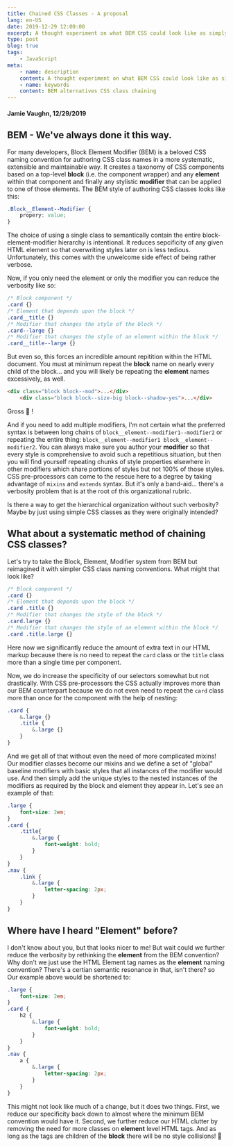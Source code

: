 ```yaml
---
title: Chained CSS Classes - A proposal
lang: en-US
date: 2019-12-29 12:00:00
excerpt: A thought experiment on what BEM CSS could look like as simply chained classes...
type: post
blog: true
tags:
    - JavaScript
meta:
    - name: description
    content: A thought experiment on what BEM CSS could look like as simply chained classes
    - name: keywords
    content: BEM alternatives CSS class chaining
---
```



#### Jamie Vaughn, 12/29/2019

## BEM - We've always done it this way.

For many developers, Block Element Modifier (BEM) is a beloved CSS naming convention for authoring CSS class names in a more systematic, extensible and maintainable way. It creates a taxonomy of CSS components based on a top-level __block__ (i.e. the component wrapper) and any __element__ within that component and finally any stylistic __modifier__ that can be applied to one of those elements. The BEM style of authoring CSS classes looks like this:

```css
.Block__Element--Modifier {
    propery: value;
}
```

The choice of using a single class to semantically contain the entire block-element-modifier hierarchy is intentional. It reduces sepcificity of any given HTML element so that overwriting styles later on is less tedious. Unfortunately, this comes with the unwelcome side effect of being rather verbose.

Now, if you only need the element or only the modifier you can reduce the verbosity like so: 
```css
/* Block component */
.card {}
/* Element that depends upon the block */ 
.card__title {}
/* Modifier that changes the style of the block */
.card--large {} 
/* Modifier that changes the style of an element within the block */
.card__title--large {} 
```
But even so, this forces an incredible amount repitition within the HTML document. You must at minimum repeat the __block__ name on nearly every child of the block... and you will likely be repeating the __element__ names excessively, as well. 
```html
<div class="block block--mod">...</div>
	<div class="block block--size-big block--shadow-yes">...</div>
```
Gross 🤢 !

And if you need to add multiple modifiers, I'm not certain what the preferred syntax is between long chains of `block__element--modifier1--modifier2` or repeating the entire thing: `block__element--modifier1 block__element--modifier2`. You can always make sure you author your __modifier__ so that every style is comprehensive to avoid such a repetitious situation, but then you will find yourself repeating chunks of style properties elsewhere in other modifiers which share portions of styles but not 100% of those styles. CSS pre-processors can come to the rescue here to a degree by taking advantage of `mixins` and `extends` syntax. But it's only a band-aid... there's a verbosity problem that is at the root of this organizational rubric.

Is there a way to get the hierarchical organization without such verbosity? Maybe by just using simple CSS classes as they were originally intended? 

## What about a systematic method of chaining CSS classes?

Let's try to take the Block, Element, Modifier system from BEM but reimagined it with simpler CSS class naming conventions. What might that look like?

```css
/* Block component */
.card {}
/* Element that depends upon the block */ 
.card .title {}
/* Modifier that changes the style of the block */
.card.large {} 
/* Modifier that changes the style of an element within the block */
.card .title.large {} 
```

Here now we significantly reduce the amount of extra text in our HTML markup because there is no need to repeat the `card` class or the `title` class more than a single time per component.

Now, we do increase the specificity of our selectors somewhat but not drastically. With CSS pre-processors the CSS actually improves more than our BEM counterpart because we do not even need to repeat the `card` class more than once for the component with the help of nesting:

```scss
.card {
    &.large {}
    .title {
        &.large {}
    }
}
```
And we get all of that without even the need of more complicated mixins! Our modifier classes become our mixins and we define a set of "global" baseline modifiers with basic styles that all instances of the modifier would use. And then simply add the unique styles to the nested instances of the modifiers as required by the block and element they appear in. Let's see an example of that:

```scss
.large {
    font-size: 2em;
}
.card {
    .title{
        &.large {
            font-weight: bold;
        }
    }
}
.nav {
    .link {
        &.large {
            letter-spacing: 2px;
        }
    }
}
```

## Where have I heard "Element" before?

I don't know about you, but that looks nicer to me! But wait could we further reduce the verbosity by rethinking the __element__ from the BEM convention? Why don't we just use the HTML Element tag names as the __element__ naming convention? There's a certian semantic resonance in that, isn't there? so Our example above would be shortened to:

```scss
.large {
    font-size: 2em;
}
.card {
    h2 {
        &.large {
            font-weight: bold;
        }
    }
}
.nav {
    a {
        &.large {
            letter-spacing: 2px;
        }
    }
}
```
This might not look like much of a change, but it does two things. First, we reduce our specificity back down to almost where the minimum BEM convention would have it. Second, we further reduce our HTML clutter by removing the need for more classes on __element__ level HTML tags. And as long as the tags are children of the __block__ there will be no style collisions! 🙌
